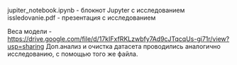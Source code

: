 jupiter_notebook.ipynb - блокнот Jupyter с исследованием  
issledovanie.pdf - презентация с исследованием  

Веса модели - https://drive.google.com/file/d/17kIFxfRKLzwbfy7Ad9cJTqcqUs-gi71r/view?usp=sharing
Доп.анализ и очистка датасета проводились аналогично исследованию, с помощью того же файла.
